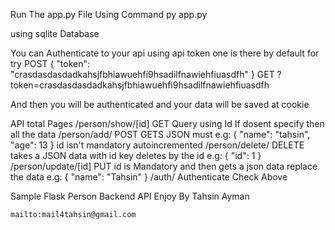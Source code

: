Run The app.py File Using Command
    py app.py


using sqlite Database

You can Authenticate to your api using api token
one is there by default
for try
    POST
        {
            "token": "crasdasdasdadkahsjfbhiawuehfi9hsadilfnawiehfiuasdfh"
        }
    GET
        ?token=crasdasdasdadkahsjfbhiawuehfi9hsadilfnawiehfiuasdfh

And then you will be authenticated and your data will be saved at cookie

API total Pages
    /person/show/[id] GET
        Query using Id
        If dosent specify then all the data
    /person/add/ POST
        GETS JSON must
        e.g: {
            "name": "tahsin",
            "age": 13
        }
        id isn't mandatory
        autoincremented
    /person/delete/ DELETE
        takes a JSON data with id key
        deletes by the id
        e.g: {
            "id": 1
        }
    /person/update/[id] PUT
        id is Mandatory
        and then gets a json data
        replace the data
        e.g: {
            "name": "Tahsin"
        }
    /auth/ Authenticate
        Check Above

Sample Flask Person Backend API
Enjoy
    By Tahsin Ayman

    mailto:mail4tahsin@gmail.com
    

